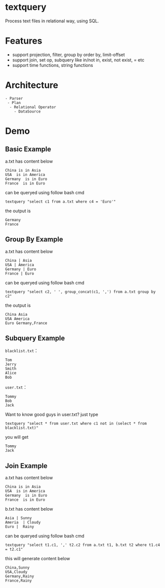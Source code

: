# textquery
Process text files in relational way, using SQL.

# Features
- support projection, filter, group by order by, limit-offset
- support join, set op, subquery like in/not in, exist, not exist, = etc
- support time functions, string functions

# Architecture

```
- Parser 
 - Plan
  - Relational Operator
    - DataSource
```

# Demo

## Basic Example

a.txt has content below

```
China is in Asia
USA  is in America
Germany  is in Euro
France  is in Euro
```

can be queryed using follow bash cmd

```
textquery "select c1 from a.txt where c4 = 'Euro'"
```

the output is
```
Germany
France
```

## Group By Example

a.txt has content below

```
China | Asia
USA | America
Germany | Euro
France | Euro
```

can be queryed using follow bash cmd

```
textquery "select c2, ' ', group_concat(c1, ',') from a.txt group by c2"
```

the output is
```
China Asia
USA America
Euro Germany,France

```

## Subquery Example

`blacklist.txt`：

```
Tom
Jerry
Smith
Alice
Bob
```

`user.txt`：

```
Tommy
Bob
Jack
```

Want to know good guys in user.txt?  just type
```
textquery "select * from user.txt where c1 not in (select * from blacklist.txt)"
```

you will get
```
Tommy
Jack
```


## Join Example

a.txt has content below

```
China is in Asia
USA  is in America
Germany  is in Euro
France  is in Euro
```

b.txt has content below

```
Asia | Sunny
Ameria  | Cloudy
Euro |  Rainy
```

can be queryed using follow bash cmd

```
textquery "select t1.c1, ',' t2.c2 from a.txt t1, b.txt t2 where t1.c4 = t2.c1"
```

this will generate content below

```
China,Sunny
USA,Cloudy
Germany,Rainy
France,Rainy
```
